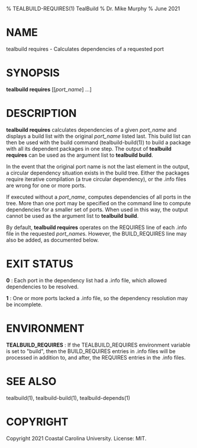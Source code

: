 % TEALBUILD-REQUIRES(1) TealBuild
% Dr. Mike Murphy
% June 2021


# NAME

tealbuild requires - Calculates dependencies of a requested port


# SYNOPSIS

**tealbuild requires** [[*port\_name*] ...]


# DESCRIPTION

**tealbuild requires** calculates dependencies of a given *port\_name* and displays a build list with the original
*port\_name* listed last. This build list can then be used with the build command (tealbuild-build(1)) to build a
package with all its dependent packages in one step. The output of **tealbuild requires** can be used as the
argument list to **tealbuild build**.

In the event that the original port name is not the last element in the output, a circular dependency situation
exists in the build tree. Either the packages require iterative compilation (a true circular dependency), or the
.info files are wrong for one or more ports.

If executed without a *port\_name*, computes dependencies of all ports in the tree. More than one port may be
specified on the command line to compute dependencies for a smaller set of ports. When used in this way, the
output cannot be used as the argument list to **tealbuild build**.

By default, **tealbuild requires** operates on the REQUIRES line of each .info file in the requested
*port\_name*s. However, the BUILD\_REQUIRES line may also be added, as documented below.


# EXIT STATUS

**0**
: Each port in the dependency list had a .info file, which allowed dependencies to be resolved.

**1**
: One or more ports lacked a .info file, so the dependency resolution may be incomplete.


# ENVIRONMENT

**TEALBUILD_REQUIRES**
: If the TEALBUILD\_REQUIRES environment variable is set to "build", then the BUILD\_REQUIRES entries in .info files
  will be processed in addition to, and after, the REQUIRES entries in the .info files.


# SEE ALSO

tealbuild(1), tealbuild-build(1), tealbuild-depends(1)


# COPYRIGHT

Copyright 2021 Coastal Carolina University. License: MIT.
